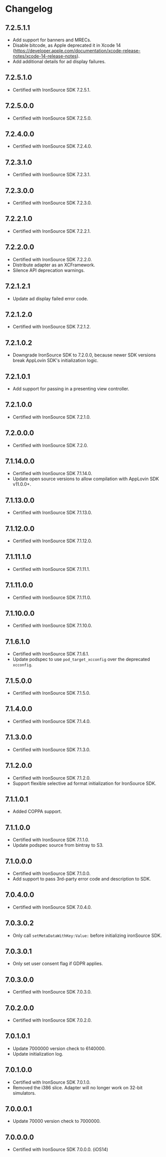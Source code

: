 # Changelog

## 7.2.5.1.1
* Add support for banners and MRECs.
* Disable bitcode, as Apple deprecated it in Xcode 14 (https://developer.apple.com/documentation/xcode-release-notes/xcode-14-release-notes).
* Add additional details for ad display failures. 

## 7.2.5.1.0
* Certified with IronSource SDK 7.2.5.1.

## 7.2.5.0.0
* Certified with IronSource SDK 7.2.5.0.

## 7.2.4.0.0
* Certified with IronSource SDK 7.2.4.0.

## 7.2.3.1.0
* Certified with IronSource SDK 7.2.3.1.

## 7.2.3.0.0
* Certified with IronSource SDK 7.2.3.0.

## 7.2.2.1.0
* Certified with IronSource SDK 7.2.2.1.

## 7.2.2.0.0
* Certified with IronSource SDK 7.2.2.0.
* Distribute adapter as an XCFramework.
* Silence API deprecation warnings.

## 7.2.1.2.1
* Update ad display failed error code.

## 7.2.1.2.0
* Certified with IronSource SDK 7.2.1.2.

## 7.2.1.0.2
* Downgrade IronSource SDK to 7.2.0.0, because newer SDK versions break AppLovin SDK's initialization logic.

## 7.2.1.0.1
* Add support for passing in a presenting view controller.

## 7.2.1.0.0
* Certified with IronSource SDK 7.2.1.0.

## 7.2.0.0.0
* Certified with IronSource SDK 7.2.0.

## 7.1.14.0.0
* Certified with IronSource SDK 7.1.14.0.
* Update open source versions to allow compilation with AppLovin SDK v11.0.0+.

## 7.1.13.0.0
* Certified with IronSource SDK 7.1.13.0.

## 7.1.12.0.0
* Certified with IronSource SDK 7.1.12.0.

## 7.1.11.1.0
* Certified with IronSource SDK 7.1.11.1.

## 7.1.11.0.0
* Certified with IronSource SDK 7.1.11.0.

## 7.1.10.0.0
* Certified with IronSource SDK 7.1.10.0.

## 7.1.6.1.0
* Certified with IronSource SDK 7.1.6.1.
* Update podspec to use `pod_target_xcconfig` over the deprecated `xcconfig`.

## 7.1.5.0.0
* Certified with IronSource SDK 7.1.5.0.

## 7.1.4.0.0
* Certified with IronSource SDK 7.1.4.0.

## 7.1.3.0.0
* Certified with IronSource SDK 7.1.3.0.

## 7.1.2.0.0
* Certified with IronSource SDK 7.1.2.0.
* Support flexible selective ad format initialization for IronSource SDK.

## 7.1.1.0.1
* Added COPPA support.

## 7.1.1.0.0
* Certified with IronSource SDK 7.1.1.0.
* Update podspec source from bintray to S3.

## 7.1.0.0.0
* Certified with IronSource SDK 7.1.0.0.
* Add support to pass 3rd-party error code and description to SDK.

## 7.0.4.0.0
* Certified with IronSource SDK 7.0.4.0.

## 7.0.3.0.2
* Only call `setMetaDataWithKey:Value:` before initializing ironSource SDK.

## 7.0.3.0.1
* Only set user consent flag if GDPR applies.

## 7.0.3.0.0
* Certified with IronSource SDK 7.0.3.0.

## 7.0.2.0.0
* Certified with IronSource SDK 7.0.2.0.

## 7.0.1.0.1
* Update 7000000 version check to 6140000.
* Update initialization log.

## 7.0.1.0.0
* Certified with IronSource SDK 7.0.1.0.
* Removed the i386 slice. Adapter will no longer work on 32-bit simulators.

## 7.0.0.0.1
* Update 70000 version check to 7000000.

## 7.0.0.0.0
* Certified with IronSource SDK 7.0.0.0. (iOS14)
